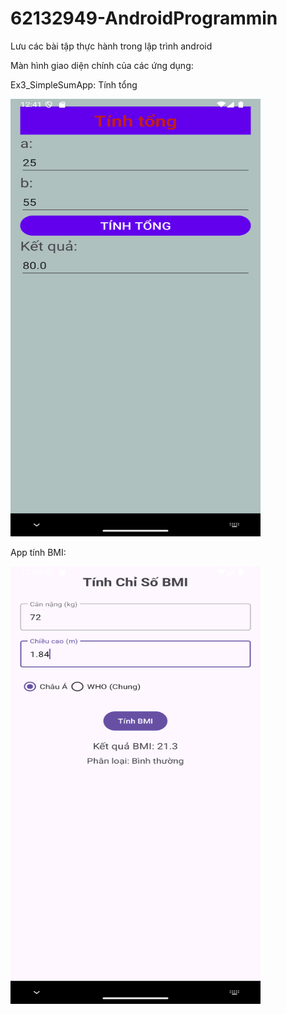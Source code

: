 # 62132949-AndroidProgrammin
Lưu các bài tập thực hành trong lập trình android

Màn hình giao diện chính của các ứng dụng:


Ex3_SimpleSumApp: Tính tổng

<img src="image/ex3.png" alt="Screenshot of the main activity" width="400" height="700">

App tính BMI:

<img src="image/1.png" alt="Screenshot of the main activity" width="400" height="700">